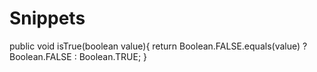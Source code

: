 # Snippets
public void isTrue(boolean value){
    return Boolean.FALSE.equals(value) ? Boolean.FALSE : Boolean.TRUE;
  }
